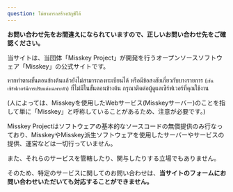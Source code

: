 ```yaml
---
question: ไม่สามารถสร้างบัญชีได้
---
```


**お問い合わせ先をお間違えになられていますので、正しいお問い合わせ先をご確認ください。**

当サイトは、当団体「Misskey Project」が開発を行うオープンソースソフトウェア「Misskey」の公式サイトです。

หากทำตามขั้นตอนข้างต้นแล้วยังไม่สามารถลงทะเบียนได้ หรือมีข้อสงสัยเกี่ยวกับบางรายการ <small>(เช่น เซิร์ฟเวอร์มีการปรับแต่งเฉพาะตัว)</small> ที่ไม่มีในขั้นตอนข้างต้น กรุณาติดต่อผู้ดูแลเซิร์ฟเวอร์ที่คุณใช้งาน

(人によっては、Misskeyを使用したWebサービス(Misskeyサーバー)のことを指して単に「Misskey」と呼称していることがあるため、注意が必要です。)

Misskey Projectはソフトウェアの基本的なソースコードの無償提供のみ行なっており、MisskeyやMisskey派生ソフトウェアを使用したサーバーやサービスの提供、運営などは一切行っていません。

また、それらのサービスを管轄したり、関与したりする立場でもありません。

そのため、特定のサービスに関してのお問い合わせは、**当サイトのフォームにお問い合わせいただいても対応することができません。**
